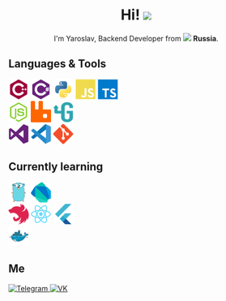 <h1 align="center"> Hi! <img src="https://emojis.slackmojis.com/emojis/images/1615277855/18509/sunshine.gif?1615277855" width="25"/></h1>
<p align="center">I'm Yaroslav, Backend Developer from <img src="https://image.flaticon.com/icons/svg/197/197408.svg" width="12"/> <b>Russia</b>.</p>

## Languages & Tools
<p>
  <img title="C++" alt="C++" src="icons/cplusplus.svg" width="40"/>
  <img title="C#" alt="C#" src="icons/csharp.svg" width="40"/>
  <img title="Python" alt="Python" src="icons/python.svg" width="40"/>
  <img title="JavaScript" alt="JavaScript" src="icons/javascript.svg" width="40"/>
  <img title="TypeScript" alt="TypeScript" src="icons/typescript.svg" width="40"/>
  <br>
  <img title="NodeJS" alt="NodeJS" src="icons/nodejs.svg" width="40"/>
  <img title="RabbitMQ" alt="RabbitMQ" src="icons/rabbitmq.svg" width="40"/>
  <img title="gRPC" alt="gRPC" src="icons/grpc.svg" height="40" width="40"/>
  <br>
  <img title="Visual Studio" alt="Visual Studio" src="icons/visualstudio.svg" width="40"/>
  <img title="VS Code" alt="VS Code" src="icons/vscode.svg" width="40"/>
  <img title="git" alt="git" src="icons/git.svg" width="40"/>
</p>

## Currently learning
<p>
  <img title="Go" alt="Go" src="icons/go.svg" width="40"/>
  <img title="Dart" alt="Dart" src="icons/dart.svg" width="40"/>
  <br>
  <img title="NestJS" alt="NestJS" src="icons/nestjs.svg" width="40"/>
  <img title="React" alt="React" src="icons/react.svg" width="40"/>
  <img title="Flutter" alt="Flutter" src="icons/flutter.svg" width="40"/>
  <br>
  <img title="Docker" alt="Docker" src="icons/docker.svg" width="40"/>
</p>

## Me
<p>
  <a href="https://t.me/kirillov6" target="_blank">
    <img alt="Telegram" src="https://img.shields.io/badge/Telegram-2CA5E0.svg?&style=for-the-badge&logo=telegram&logoColor=white"/>
  </a>
  <a href="https://vk.com/kirillov6" target="_blank">
    <img alt="VK" src="https://img.shields.io/badge/VK-0077B5.svg?&style=for-the-badge&logo=VK&logoColor=white"/>
  </a>
</p>
